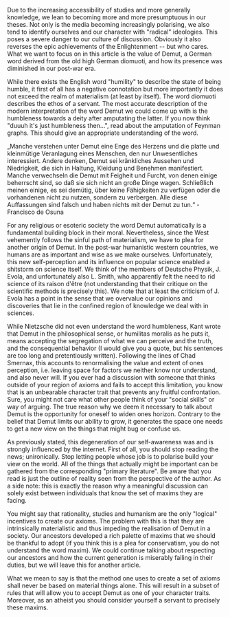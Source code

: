 





Due to the increasing accessibility of studies and more generally knowledge, we lean to becoming more and more presumptuous in our theses.
Not only is the media becoming increasingly polarising, we also tend to identify ourselves and our character with "radical" ideologies.
This poses a severe danger to our culture of discussion.
Obviously it also reverses the epic achievements of the Enlightenment -- but who cares.
What we want to focus on in this article is the value of Demut, a German word derived from the old high German diomuoti, and how its presence was diminished in our post-war era.


While there exists the English word "humility" to describe the state of being humble, it first of all has a negative connotation but more importantly it does not exceed the realm of materialism (at least by itself).
The word diomuoti describes the ethos of a servant.
The most accurate description of the modern interpretation of the word Demut we could come up with is the humbleness towards a deity after amputating the latter.
If you now think "duuuh it's just humbleness then...", read about the amputation of Feynman graphs.
This should give an appropriate understanding of the word.


„Manche verstehen unter Demut eine Enge des Herzens und die platte und kleinmütige Veranlagung eines Menschen, den nur Unwesentliches interessiert.
Andere denken, Demut sei kränkliches Aussehen und Niedrigkeit, die sich in Haltung, Kleidung und Benehmen manifestiert.
Manche verwechseln die Demut mit Feigheit und Furcht, von denen einige beherrscht sind, so daß sie sich nicht an große Dinge wagen.
Schließlich meinen einige, es sei demütig, über keine Fähigkeiten zu verfügen oder die vorhandenen nicht zu nutzen, sondern zu verbergen.
Alle diese Auffassungen sind falsch und haben nichts mit der Demut zu tun.“ - Francisco de Osuna




For any religious or esoteric society the word Demut automatically is a fundamental building block in their moral.
Nevertheless, since the West vehemently follows the sinful path of materialism, we have to plea for another origin of Demut.
In the post-war humanistic western countries, we humans are as important and wise as we make ourselves.
Unfortunately, this new self-perception and its influence on popular science enabled a shitstorm on science itself.
We think of the members of Deutsche Physik, J. Evola, and unfortunately also L. Smith, who apparently felt the need to rid science of its raison d'être (not understanding that their critique on the scientific methods is precisely this).
We note that at least the criticism of J. Evola has a point in the sense that we overvalue our opinions and discoveries that lie in the confined region of knowledge we deal with in sciences.


While Nietzsche did not even understand the word humbleness, Kant wrote that Demut in the philosophical sense, or humilitas moralis as he puts it, means accepting the segregation of what we can perceive and the truth, and the consequential behavior (I would give you a quote, but his sentences are too long and pretentiously written).
Following the lines of Chad Smernax, this accounts to renormalising the value and extent of ones perception, i.e. leaving space for factors we neither know nor understand, and also never will.
If you ever had a discussion with someone that thinks outside of your region of axioms and fails to accept this limitation, you know that is an unbearable character trait that prevents any fruitful confrontation.
Sure, you might not care what other people think of your "social skills" or way of arguing.
The true reason why we deem it necessary to talk about Demut is the opportunity for oneself to widen ones horizon.
Contrary to the belief that Demut limits our ability to grow, it generates the space one needs to get a new view on the things that might bug or confuse us.




As previously stated, this degeneration of our self-awareness was and is strongly influenced by the internet.
First of all, you should stop reading the news; unironically.
Stop letting people whose job is to polarise build your view on the world.
All of the things that actually might be important can be gathered from the corresponding "primary literature".
Be aware that  you read is just the outline of reality seen from the perspective of the author.
As a side note: this is exactly the reason why a meaningful discussion can solely exist between individuals that know the set of maxims they are facing.


You might say that rationality, studies and humanism are the only "logical" incentives to create our axioms.
The problem with this is that they are intrinsically materialistic and thus impeding the realisation of Demut in a society.
Our ancestors developed a rich palette of maxims that we should be thankful to adopt (if you think this is a plea for conservatism, you do not understand the word maxim).
We could continue talking about respecting our ancestors and how the current generation is miserably failing in their duties, but we will leave this for another article.


What we mean to say is that the method one uses to create a set of axioms shall never be based on material things alone.
This will result in a subset of rules that will allow you to accept Demut as one of your character traits.
Moreover, as an atheist you should consider yourself a servant to precisely these maxims.
